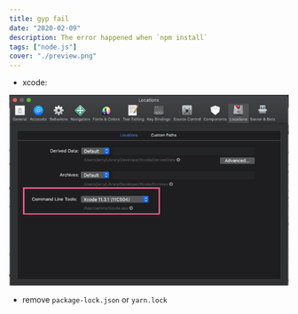 ```yaml
---
title: gyp fail
date: "2020-02-09"
description: The error happened when `npm install`
tags: ["node.js"]
cover: "./preview.png"
---
```


- xcode:

![](2020-02-12-11-42-39.png)

- remove `package-lock.json` or `yarn.lock`
